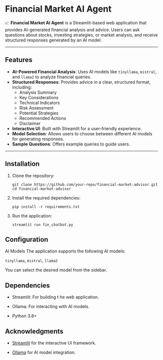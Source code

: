 # Financial Market AI Agent

📈 **Financial Market AI Agent** is a Streamlit-based web application that provides AI-generated financial analysis and advice. Users can ask questions about stocks, investing strategies, or market analysis, and receive structured responses generated by an AI model.

---

## Features

- **AI-Powered Financial Analysis**: Uses AI models like `tinyllama`, `mistral`, and `llama2` to analyze financial queries.
- **Structured Responses**: Provides advice in a clear, structured format, including:
  - Analysis Summary
  - Key Considerations
  - Technical Indicators
  - Risk Assessment
  - Potential Strategies
  - Recommended Actions
  - Disclaimer
- **Interactive UI**: Built with Streamlit for a user-friendly experience.
- **Model Selection**: Allows users to choose between different AI models for generating responses.
- **Sample Questions**: Offers example queries to guide users.

---

## Installation

1. Clone the repository:
   ```
   git clone https://github.com/your-repo/financial-market-advisor.git
   cd financial-market-advisor
    ```

2. Install the required dependencies:
    ```
    pip install -r requirements.txt
    ```

3. Run the application:
    ```
    streamlit run fin_chatbot.py
    ```
     
## Configuration
AI Models
The application supports the following AI models:

`tinyllama`,
`mistral`,
`llama2`

You can select the desired model from the sidebar.

## Dependencies
- Streamlit: For building t he web application.
* Ollama: For interacting with AI models.
+ Python 3.8+

## Acknowledgments
- [Streamlit](https://streamlit.io/) for the interactive UI framework.
* [Ollama](https://ollama.com/) for AI model integration.

